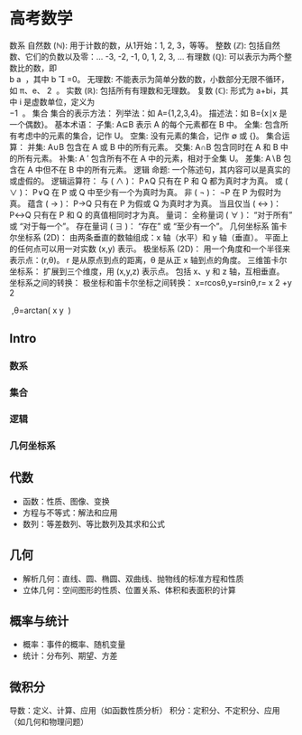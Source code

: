 # 高考数学

数系
自然数 (ℕ): 用于计数的数，从1开始：1, 2, 3，等等。
整数 (ℤ): 包括自然数、它们的负数以及零：... -3, -2, -1, 0, 1, 2, 3, ...
有理数 (ℚ): 可以表示为两个整数比的数，即  
b
a
​
 ，其中 b

=0。
无理数: 不能表示为简单分数的数，小数部分无限不循环，如 π、e、 
2
​
 。
实数 (ℝ): 包括所有有理数和无理数。
复数 (ℂ): 形式为 a+bi，其中 i 是虚数单位，定义为  
−1
​
 。
集合
集合的表示方法：
列举法：如 A={1,2,3,4}。
描述法：如 B={x∣x 是一个偶数}。
基本术语：
子集: A⊆B 表示 A 的每个元素都在 B 中。
全集: 包含所有考虑中的元素的集合，记作 U。
空集: 没有元素的集合，记作 ∅ 或 {}。
集合运算：
并集: A∪B 包含在 A 或 B 中的所有元素。
交集: A∩B 包含同时在 A 和 B 中的所有元素。
补集: A 
′
  包含所有不在 A 中的元素，相对于全集 U。
差集: A∖B 包含在 A 中但不在 B 中的所有元素。
逻辑
命题: 一个陈述句，其内容可以是真实的或虚假的。
逻辑运算符：
与 ( ∧ )： P∧Q 只有在 P 和 Q 都为真时才为真。
或 ( ∨ )： P∨Q 在 P 或 Q 中至少有一个为真时为真。
非 ( ¬ )： ¬P 在 P 为假时为真。
蕴含 ( → )： P→Q 只有在 P 为假或 Q 为真时才为真。
当且仅当 ( ↔ )： P↔Q 只有在 P 和 Q 的真值相同时才为真。
量词：
全称量词 ( ∀ )： “对于所有” 或 “对于每一个”。
存在量词 ( ∃ )： “存在” 或 “至少有一个”。
几何坐标系
笛卡尔坐标系 (2D)：
由两条垂直的数轴组成：x 轴（水平）和 y 轴（垂直）。
平面上的任何点可以用一对实数 (x,y) 表示。
极坐标系 (2D)：
用一个角度和一个半径来表示点：(r,θ)。
r 是从原点到点的距离，θ 是从正 x 轴到点的角度。
三维笛卡尔坐标系：
扩展到三个维度，用 (x,y,z) 表示点。
包括 x、y 和 z 轴，互相垂直。
坐标系之间的转换：
极坐标和笛卡尔坐标之间转换：
x=rcosθ,y=rsinθ,r= 
x 
2
 +y 
2
 
​
 ,θ=arctan( 
x
y
​
 )
## Intro

### 数系

### 集合

### 逻辑

### 几何坐标系

## 代数

- 函数：性质、图像、变换
- 方程与不等式：解法和应用
- 数列：等差数列、等比数列及其求和公式

## 几何

- 解析几何：直线、圆、椭圆、双曲线、抛物线的标准方程和性质
- 立体几何：空间图形的性质、位置关系、体积和表面积的计算

## 概率与统计

- 概率：事件的概率、随机变量
- 统计：分布列、期望、方差

## 微积分

导数：定义、计算、应用（如函数性质分析）
积分：定积分、不定积分、应用（如几何和物理问题）
